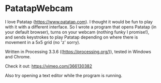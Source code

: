 # PatatapWebcam 

I love Patatap (https://www.patatap.com). I thought it would be fun to play with it with a different interface. So I wrote a program that opens Patatap (in your default browser), turns on your webcam (nothing funky I promise!), and sends keystrokes to play Patatap depending on where there is movement in a 5x5 grid (no 'z' sorry).

Written in Processing 3.3.6 ((https://processing.org/)), tested in Windows and Chrome.

Check it out: https://vimeo.com/366130382

Also try opening a text editor while the program is running.
